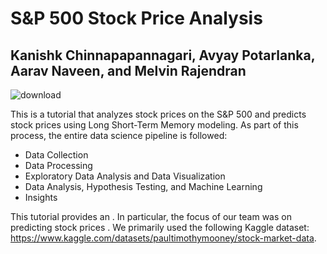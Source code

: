 # S&P 500 Stock Price Analysis
## Kanishk Chinnapapannagari, Avyay Potarlanka, Aarav Naveen, and Melvin Rajendran

![download](https://github.com/melvinrajendran/SP500-Stock-Price-Analysis/assets/44681827/db1fd058-ae3d-47ec-b102-108c8db37208)

This is a tutorial that analyzes stock prices on the S&amp;P 500 and predicts stock prices using Long Short-Term Memory modeling. As part of this process, the entire data science pipeline is followed:

* Data Collection
* Data Processing
* Exploratory Data Analysis and Data Visualization
* Data Analysis, Hypothesis Testing, and Machine Learning
* Insights

This tutorial provides an . In particular, the focus of our team was on predicting stock prices . We primarily used the following Kaggle dataset: https://www.kaggle.com/datasets/paultimothymooney/stock-market-data.
